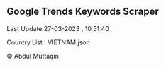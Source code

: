 

## Google Trends Keywords Scraper 
 
Last Update 27-03-2023 , 10:51:40

Country List :
VIETNAM.json



© Abdul Muttaqin 
